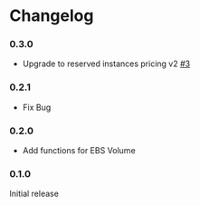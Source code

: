 Changelog
=========
### 0.3.0
- Upgrade to reserved instances pricing v2 [#3]

### 0.2.1

- Fix Bug

### 0.2.0

- Add functions for EBS Volume

### 0.1.0

Initial release

<!--- The following link definition list is generated by PimpMyChangelog --->
[#3]: https://github.com/marcy-terui/gs-aws-pricing-helper/issues/3